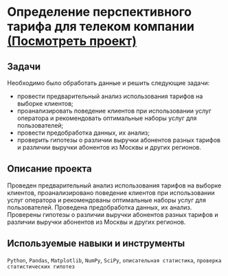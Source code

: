 # Определение перспективного тарифа для телеком компании [(Посмотреть проект)](https://github.com/alexeybutyrin/YPracticum/blob/99ed280773949dcb9ef7416ee3184d9fa6b91ae3/03.%20%D0%9E%D0%BF%D1%80%D0%B5%D0%B4%D0%B5%D0%BB%D0%B5%D0%BD%D0%B8%D0%B5%20%D0%BF%D0%B5%D1%80%D1%81%D0%BF%D0%B5%D0%BA%D1%82%D0%B8%D0%B2%D0%BD%D0%BE%D0%B3%D0%BE%20%D1%82%D0%B0%D1%80%D0%B8%D1%84%D0%B0%20%D0%B4%D0%BB%D1%8F%20%D1%82%D0%B5%D0%BB%D0%B5%D0%BA%D0%BE%D0%BC%20%D0%BA%D0%BE%D0%BC%D0%BF%D0%B0%D0%BD%D0%B8%D0%B8/%D1%82%D0%B0%D1%80%D0%B8%D1%84%D1%8B.ipynb)

## Задачи
Необходимо было обработать данные и решить следующие задачи:
* провести предварительный анализ использования тарифов на выборке клиентов;
* проанализировать поведение клиентов при использовании услуг оператора и рекомендовать оптимальные наборы услуг для пользователей;
* провести предобработка данных, их анализ;
* проверить гипотезы о различии выручки абонентов разных тарифов и различии выручки абонентов из Москвы и других регионов.

## Описание проекта
Проведен предварительный анализ использования тарифов на выборке клиентов, проанализировано поведение клиентов при использовании услуг оператора и рекомендованы оптимальные наборы услуг для пользователей. Проведена предобработка данных, их анализ. Проверены гипотезы о различии выручки абонентов разных тарифов и различии выручки абонентов из Москвы и других регионов.

## Используемые навыки и инструменты
`Python`, `Pandas`, `Matplotlib`, `NumPy`, `SciPy`, `описательная статистика`, `проверка статистических гипотез`

